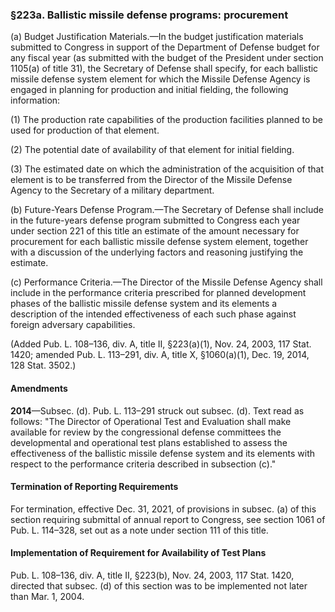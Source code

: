 ### §223a. Ballistic missile defense programs: procurement ###

(a) Budget Justification Materials.—In the budget justification materials submitted to Congress in support of the Department of Defense budget for any fiscal year (as submitted with the budget of the President under section 1105(a) of title 31), the Secretary of Defense shall specify, for each ballistic missile defense system element for which the Missile Defense Agency is engaged in planning for production and initial fielding, the following information:

(1) The production rate capabilities of the production facilities planned to be used for production of that element.

(2) The potential date of availability of that element for initial fielding.

(3) The estimated date on which the administration of the acquisition of that element is to be transferred from the Director of the Missile Defense Agency to the Secretary of a military department.

(b) Future-Years Defense Program.—The Secretary of Defense shall include in the future-years defense program submitted to Congress each year under section 221 of this title an estimate of the amount necessary for procurement for each ballistic missile defense system element, together with a discussion of the underlying factors and reasoning justifying the estimate.

(c) Performance Criteria.—The Director of the Missile Defense Agency shall include in the performance criteria prescribed for planned development phases of the ballistic missile defense system and its elements a description of the intended effectiveness of each such phase against foreign adversary capabilities.

(Added Pub. L. 108–136, div. A, title II, §223(a)(1), Nov. 24, 2003, 117 Stat. 1420; amended Pub. L. 113–291, div. A, title X, §1060(a)(1), Dec. 19, 2014, 128 Stat. 3502.)

#### Amendments ####

**2014**—Subsec. (d). Pub. L. 113–291 struck out subsec. (d). Text read as follows: "The Director of Operational Test and Evaluation shall make available for review by the congressional defense committees the developmental and operational test plans established to assess the effectiveness of the ballistic missile defense system and its elements with respect to the performance criteria described in subsection (c)."

#### Termination of Reporting Requirements ####

For termination, effective Dec. 31, 2021, of provisions in subsec. (a) of this section requiring submittal of annual report to Congress, see section 1061 of Pub. L. 114–328, set out as a note under section 111 of this title.

#### Implementation of Requirement for Availability of Test Plans ####

Pub. L. 108–136, div. A, title II, §223(b), Nov. 24, 2003, 117 Stat. 1420, directed that subsec. (d) of this section was to be implemented not later than Mar. 1, 2004.